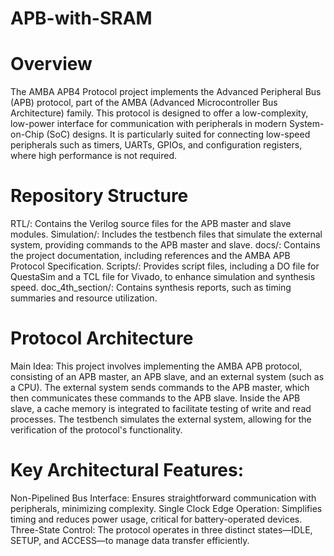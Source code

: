 # APB-with-SRAM
# Overview
The AMBA APB4 Protocol project implements the Advanced Peripheral Bus (APB) protocol, part of the AMBA (Advanced Microcontroller Bus Architecture) family. This protocol is designed to offer a low-complexity, low-power interface for communication with peripherals in modern System-on-Chip (SoC) designs. It is particularly suited for connecting low-speed peripherals such as timers, UARTs, GPIOs, and configuration registers, where high performance is not required.
# Repository Structure
RTL/: Contains the Verilog source files for the APB master and slave modules.
Simulation/: Includes the testbench files that simulate the external system, providing commands to the APB master and slave.
docs/: Contains the project documentation, including references and the AMBA APB Protocol Specification.
Scripts/: Provides script files, including a DO file for QuestaSim and a TCL file for Vivado, to enhance simulation and synthesis speed.
doc_4th_section/: Contains synthesis reports, such as timing summaries and resource utilization.
# Protocol Architecture
Main Idea: This project involves implementing the AMBA APB protocol, consisting of an APB master, an APB slave, and an external system (such as a CPU). The external system sends commands to the APB master, which then communicates these commands to the APB slave. Inside the APB slave, a cache memory is integrated to facilitate testing of write and read processes. The testbench simulates the external system, allowing for the verification of the protocol's functionality.
# Key Architectural Features:
Non-Pipelined Bus Interface: Ensures straightforward communication with peripherals, minimizing complexity.
Single Clock Edge Operation: Simplifies timing and reduces power usage, critical for battery-operated devices.
Three-State Control: The protocol operates in three distinct states—IDLE, SETUP, and ACCESS—to manage data transfer efficiently.
